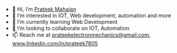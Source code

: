 - 👋 Hi, I’m [Prateek Mahajan](https://github.com/Prateek7805)
- 👀 I’m interested in IOT, Web development, automation and more
- 🌱 I’m currently learning Web Development
- 💞️ I’m looking to collaborate on IOT, Automation
- 📫 Reach me at prateekelectronmechanics@gmail.com, www.linkedin.com/in/prateek7805
